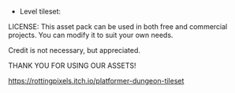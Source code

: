 - Level tileset:

LICENSE: This asset pack can be used in both free and commercial projects. You can modify it to suit your own needs.

Credit is not necessary, but appreciated. 

THANK YOU FOR USING OUR ASSETS!

https://rottingpixels.itch.io/platformer-dungeon-tileset
